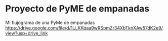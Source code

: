 # Proyecto de PyME de empanadas
Mi flujograma de una PyMe de empanadas
https://drive.google.com/file/d/1U_KKqaa9wRSpmZr34XbTknXAw57dK2e9/view?usp=drive_link 
